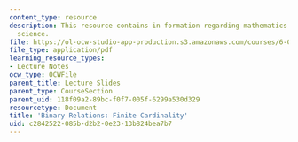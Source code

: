 ```yaml
---
content_type: resource
description: This resource contains in formation regarding mathematics for computer
  science.
file: https://ol-ocw-studio-app-production.s3.amazonaws.com/courses/6-042j-mathematics-for-computer-science-spring-2015/c2842522085bd2b20e2313b824bea7b7_MIT6_042JS16_FiniteCardi.pdf
file_type: application/pdf
learning_resource_types:
- Lecture Notes
ocw_type: OCWFile
parent_title: Lecture Slides
parent_type: CourseSection
parent_uid: 118f09a2-89bc-f0f7-005f-6299a530d329
resourcetype: Document
title: 'Binary Relations: Finite Cardinality'
uid: c2842522-085b-d2b2-0e23-13b824bea7b7
---
```

